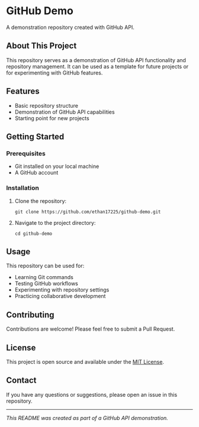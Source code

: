 # GitHub Demo

A demonstration repository created with GitHub API.

## About This Project

This repository serves as a demonstration of GitHub API functionality and repository management. It can be used as a template for future projects or for experimenting with GitHub features.

## Features

- Basic repository structure
- Demonstration of GitHub API capabilities
- Starting point for new projects

## Getting Started

### Prerequisites

- Git installed on your local machine
- A GitHub account

### Installation

1. Clone the repository:
   ```
   git clone https://github.com/ethan17225/github-demo.git
   ```

2. Navigate to the project directory:
   ```
   cd github-demo
   ```

## Usage

This repository can be used for:
- Learning Git commands
- Testing GitHub workflows
- Experimenting with repository settings
- Practicing collaborative development

## Contributing

Contributions are welcome! Please feel free to submit a Pull Request.

## License

This project is open source and available under the [MIT License](LICENSE).

## Contact

If you have any questions or suggestions, please open an issue in this repository.

---

*This README was created as part of a GitHub API demonstration.*